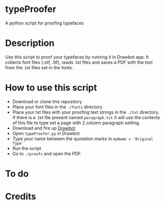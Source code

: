 # typeProofer
A python script for proofing typefaces

# Description
Use this script to proof your typefaces by running it in Drawbot app.
It collects font files (.otf, .ttf), reads .txt files and saves a PDF with the text from the .txt files set in the fonts.


# How to use this script
* Download or clone this repository
* Place your font files in the ```./fonts``` directory
* Place your txt files with your proofing text strings in the ```./txt``` directory. If there is a .txt file present named ```paragraph.txt``` it will use the contents of this file to type set a page with 2 column paragraph setting.
* Download and fire up [Drawbot](https://www.drawbot.com/)
* Open ```typeProofer.py``` in Drawbot
* Type your name between the quotation marks in ```myName = 'Original Type'```
* Run the script
* Go to ```./proofs``` and open the PDF.

# To do


# Credits
